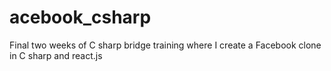 # acebook_csharp
Final two weeks of C sharp bridge training where I create a Facebook clone in C sharp and react.js
